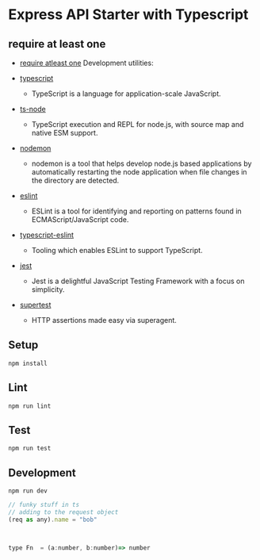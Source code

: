 # Express API Starter with Typescript

## require at least one

- [require atleast one](https://stackoverflow.com/questions/40510611/typescript-interface-require-one-of-two-properties-to-exist)
Development utilities:

- [typescript](https://www.npmjs.com/package/typescript)
  - TypeScript is a language for application-scale JavaScript.
- [ts-node](https://www.npmjs.com/package/ts-node)
  - TypeScript execution and REPL for node.js, with source map and native ESM support.
- [nodemon](https://www.npmjs.com/package/nodemon)
  - nodemon is a tool that helps develop node.js based applications by automatically restarting the node application when file changes in the directory are detected.
- [eslint](https://www.npmjs.com/package/eslint)
  - ESLint is a tool for identifying and reporting on patterns found in ECMAScript/JavaScript code.
- [typescript-eslint](https://typescript-eslint.io/)
  - Tooling which enables ESLint to support TypeScript.
- [jest](https://www.npmjs.com/package/mocha)
  - Jest is a delightful JavaScript Testing Framework with a focus on simplicity.
- [supertest](https://www.npmjs.com/package/supertest)
  - HTTP assertions made easy via superagent.

## Setup

```
npm install
```

## Lint

```
npm run lint
```

## Test

```
npm run test
```

## Development

```
npm run dev
```

```js
// funky stuff in ts
// adding to the request object
(req as any).name = "bob"



type Fn  = (a:number, b:number)=> number

```

